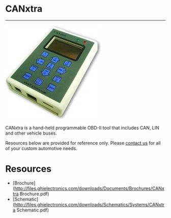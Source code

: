 # CANxtra
---
![CANxtra](images/canxtra.jpg)

CANxtra is a hand-held programmable OBD-II tool that includes CAN, LIN and other vehicle buses.

Resources below are provided for reference only. Please [contact us](http://ghielectronics.com/company/contact) for all of your custom automotive needs.

# Resources
* [Brochure](http://files.ghielectronics.com/downloads/Documents/Brochures/CANxtra Brochure.pdf)
* [Schematic](http://files.ghielectronics.com/downloads/Schematics/Systems/CANxtra Schematic.pdf)
